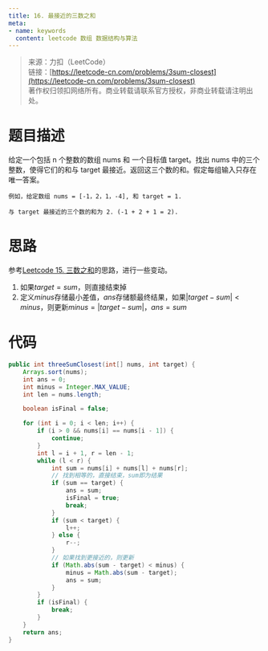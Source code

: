```yaml
---
title: 16. 最接近的三数之和
meta:
- name: keywords
  content: leetcode 数组 数据结构与算法
---
```


>来源：力扣（LeetCode）  
链接：[https://leetcode-cn.com/problems/3sum-closest](https://leetcode-cn.com/problems/3sum-closest)  
著作权归领扣网络所有。商业转载请联系官方授权，非商业转载请注明出处。

# 题目描述
给定一个包括 n 个整数的数组 nums 和 一个目标值 target。找出 nums 中的三个整数，使得它们的和与 target 最接近。返回这三个数的和。假定每组输入只存在唯一答案。

```
例如，给定数组 nums = [-1，2，1，-4], 和 target = 1.

与 target 最接近的三个数的和为 2. (-1 + 2 + 1 = 2).
```

# 思路
参考[Leetcode 15. 三数之和](./15.md)的思路，进行一些变动。

1. 如果$target=sum$，则直接结束掉
2. 定义$minus$存储最小差值，$ans$存储额最终结果，如果$|target-sum|<minus$，则更新$minus = |target-sum|，ans=sum$

# 代码
```java
public int threeSumClosest(int[] nums, int target) {
    Arrays.sort(nums);
    int ans = 0;
    int minus = Integer.MAX_VALUE;
    int len = nums.length;

    boolean isFinal = false;

    for (int i = 0; i < len; i++) {
        if (i > 0 && nums[i] == nums[i - 1]) {
            continue;
        }
        int l = i + 1, r = len - 1;
        while (l < r) {
            int sum = nums[i] + nums[l] + nums[r];
            // 找到相等的，直接结束，sum即为结果
            if (sum == target) {
                ans = sum;
                isFinal = true;
                break;
            }
            if (sum < target) {
                l++;
            } else {
                r--;
            }
            // 如果找到更接近的，则更新
            if (Math.abs(sum - target) < minus) {
                minus = Math.abs(sum - target);
                ans = sum;
            }
        }
        if (isFinal) {
            break;
        }
    }
    return ans;
}
```